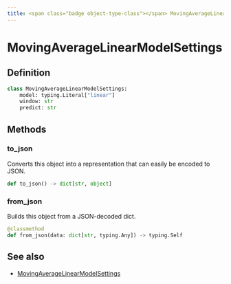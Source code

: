 ```yaml
---
title: <span class="badge object-type-class"></span> MovingAverageLinearModelSettings
---
```

# <span class="badge object-type-class"></span> MovingAverageLinearModelSettings

## Definition

```python
class MovingAverageLinearModelSettings:
    model: typing.Literal["linear"]
    window: str
    predict: str
```
## Methods

### <span class="badge object-method"></span> to_json

Converts this object into a representation that can easily be encoded to JSON.

```python
def to_json() -> dict[str, object]
```

### <span class="badge object-method"></span> from_json

Builds this object from a JSON-decoded dict.

```python
@classmethod
def from_json(data: dict[str, typing.Any]) -> typing.Self
```

## See also

 * <span class="badge builder"></span> [MovingAverageLinearModelSettings](./builder-MovingAverageLinearModelSettings.md)
